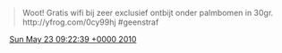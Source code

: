> Woot\! Gratis wifi bij zeer exclusief ontbijt onder palmbomen in 30gr\.  http://yfrog\.com/0cy99hj  \#geenstraf

<img src="../../media/tweet.ico" width="12" /> [Sun May 23 09:22:39 +0000 2010](https://twitter.com/DromerDenker/status/14547419679)